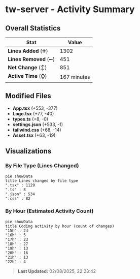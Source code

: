 # tw-server - Activity Summary 

## Overall Statistics

| Stat                   | Value                                                             |
| ---------------------- | ----------------------------------------------------------------- |
| **Lines Added** (➕)   | 1302                                          |
| **Lines Removed** (➖) | 451                                        |
| **Net Change** (↕)    | 851                |
| **Active Time** (⌚)   | 167 minutes |


## Modified Files
- **App.tsx** (+553, -377)
- **Logo.tsx** (+77, -40)
- **types.ts** (+8, -0)
- **settings.json** (+533, -1)
- **tailwind.css** (+68, -14)
- **Asset.tsx** (+63, -19)

## Visualizations

### By File Type (Lines Changed)

```mermaid
pie showData
title Lines changed by file type
".tsx" : 1129
".ts" : 8
".json" : 534
".css" : 82
```

### By Hour (Estimated Activity Count)

```mermaid
pie showData
title Coding activity by hour (count of changes)
"15h" : 24
"16h" : 5
"17h" : 23
"18h" : 27
"19h" : 13
"20h" : 16
"21h" : 13
"22h" : 4
```


> **Last Updated:** 02/08/2025, 22:23:42
